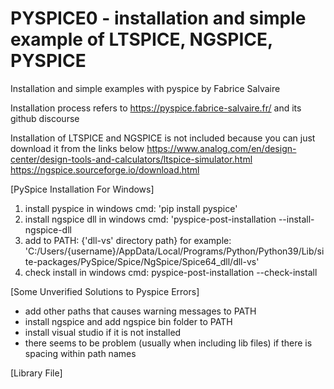 # PYSPICE0 - installation and simple example of LTSPICE, NGSPICE, PYSPICE

Installation and simple examples with pyspice by Fabrice Salvaire

Installation process refers to https://pyspice.fabrice-salvaire.fr/ and its github discourse

Installation of LTSPICE and NGSPICE is not included because you can just download it from the links below
https://www.analog.com/en/design-center/design-tools-and-calculators/ltspice-simulator.html
https://ngspice.sourceforge.io/download.html

[PySpice Installation For Windows]
1. install pyspice in windows cmd: 'pip install pyspice'
2. install ngspice dll in windows cmd: 'pyspice-post-installation --install-ngspice-dll
3. add to PATH: {'dll-vs' directory path} for example: 'C:/Users/{username}/AppData/Local/Programs/Python/Python39/Lib/site-packages/PySpice/Spice/NgSpice/Spice64_dll/dll-vs'
4. check install in windows cmd: pyspice-post-installation --check-install


[Some Unverified Solutions to Pyspice Errors]
* add other paths that causes warning messages to PATH
* install ngspice and add ngspice bin folder to PATH
* install visual studio if it is not installed
* there seems to be problem (usually when including lib files) if there is spacing within path names

[Library File]
